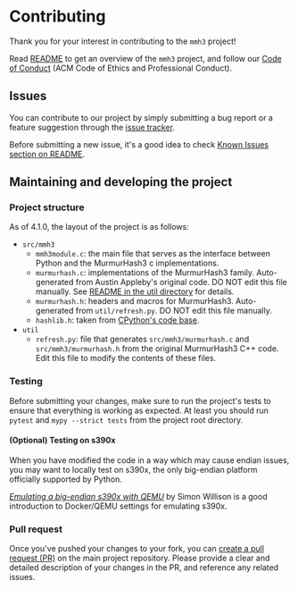 # Contributing

Thank you for your interest in contributing to the `mmh3` project!

Read [README](https://github.com/hajimes/mmh3/blob/master/README.md) to get an overview of the `mmh3` project,
and follow our [Code of Conduct](./CODE_OF_CONDUCT)
(ACM Code of Ethics and Professional Conduct).

## Issues

You can contribute to our project by
simply submitting a bug report or a feature suggestion
through the [issue tracker](https://github.com/hajimes/mmh3/issues).

Before submitting a new issue, it's a good idea to check [Known Issues section on README](https://github.com/hajimes/mmh3#known-issues).

## Maintaining and developing the project

### Project structure

As of 4.1.0, the layout of the project is as follows:

- `src/mmh3`
  - `mmh3module.c`: the main file that serves as the interface between Python and the MurmurHash3 c implementations.
  - `murmurhash.c`: implementations of the MurmurHash3 family. Auto-generated from Austin Appleby's original code. DO NOT edit this file manually. See [README in the util directory](https://github.com/hajimes/mmh3/blob/master/util/README.md) for details.
  - `murmurhash.h`: headers and macros for MurmurHash3. Auto-generated from `util/refresh.py`. DO NOT edit this file manually.
  - `hashlib.h`: taken from [CPython's code base](https://github.com/python/cpython/blob/9ce0f48e918860ffa32751a85b0fe7967723e2e3/Modules/hashlib.h).
- `util`
  - `refresh.py`: file that generates `src/mmh3/murmurhash.c` and `src/mmh3/murmurhash.h` from the original MurmurHash3 C++ code. Edit this file to modify the contents of these files.

### Testing

Before submitting your changes, make sure to run the project's tests to ensure
that everything is working as expected.
At least you should run `pytest` and `mypy --strict tests`
from the project root directory.

#### (Optional) Testing on s390x

When you have modified the code in a way which may cause endian issues, you may want
to locally test on s390x, the only big-endian platform officially supported by
Python.

[*Emulating a big-endian s390x with QEMU*](https://til.simonwillison.net/docker/emulate-s390x-with-qemu)
by Simon Willison is a good introduction to Docker/QEMU settings for emulating
s390x.

### Pull request

Once you've pushed your changes to your fork, you can
[create a pull request (PR)](https://github.com/hajimes/mmh3/pulls) on the main
project repository. Please provide a clear and detailed description of your
changes in the PR, and reference any related issues.